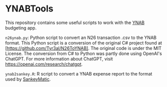 # YNABTools

This repository contains some useful scripts to work with the [YNAB](www.ynab.com) budgeting app.

`n26ynab.py`: Python script to convert an N26 transaction .csv to the YNAB format.
This Python script is a conversion of the original C# project found at [https://github.com/Tyr3al/N26ToYNAB]. The original code is under the MIT License.
The conversion from C# to Python was partly done using OpenAI's ChatGPT. For more information about ChatGPT, visit https://openai.com/research/chatgpt.

`ynab2sankey.R`: R script to convert a YNAB expense report to the format used by [SankeyMatic](https://www.sankeymatic.com).
